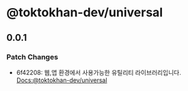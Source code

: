 # @toktokhan-dev/universal

## 0.0.1

### Patch Changes

- 6f42208: 웹,앱 환경에서 사용가능한 유틸리티 라이브러리입니다.
  [Docs:@toktokhan-dev/universal](https://toktokhan-dev-docs.vercel.app/docs/universal)
